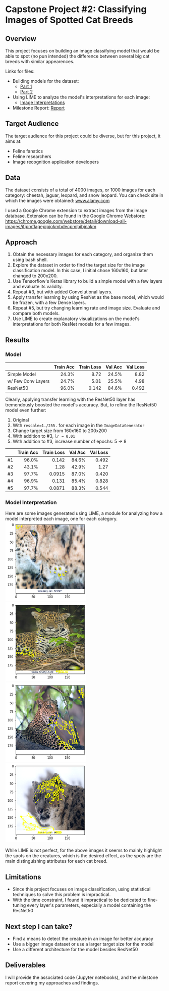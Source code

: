 # Capstone Project #2: Classifying Images of Spotted Cat Breeds
## Overview
This project focuses on building an image classifying model that would be able to spot (no pun intended) the difference between several big cat breeds with similar appearences.

Links for files:
- Building models for the dataset:
	- [Part 1](https://github.com/sangyeolbaek/SB/blob/master/Capstone%20Project%202/image_processing_capstone2_1.ipynb)
	- [Part 2](https://github.com/sangyeolbaek/SB/blob/master/Capstone%20Project%202/image_processing_capstone2_2.ipynb)
- Using LIME to analyze the model's interpretations for each image:
	- [Image Interpretations](https://github.com/sangyeolbaek/SB/blob/master/Capstone%20Project%202/image_interpretation_capstone2.ipynb)
- Milestone Report: [Report](https://github.com/sangyeolbaek/SB/blob/master/Capstone%20Project%202/Capstone%20Project%202%20Milestone%20Report%202.pdf)


## Target Audience
The target audience for this project could be diverse, but for this project, it aims at:
- Feline fanatics
- Feline researchers
- Image recognition application developers


## Data
The dataset consists of a total of 4000 images, or 1000 images for each category: cheetah, jaguar, leopard, and snow leopard. You can check site in which the images were obtained: www.alamy.com

I used a Google Chrome extension to extract images from the image database.
Extension can be found in the Google Chrome Webstore:
https://chrome.google.com/webstore/detail/download-all-images/ifipmflagepipjokmbdecpmjbibjnakm


## Approach
1. Obtain the necessary images for each category, and organize them using bash shell.
2. Explore the dataset in order to find the target size for the image classification model. In this case, I initial chose 160x160, but later changed to 200x200.
3. Use Tensorflow's Keras library to build a simple model with a few layers and evaluate its validity.
4. Repeat #3, but with added Convolutional layers.
5. Apply transfer learning by using ResNet as the base model, which would be frozen, with a few Dense layers.
6. Repeat #5, but try changing learning rate and image size. Evaluate and compare both models.
7. Use LIME to create explanatory visualizations on the model's interpretations for both ResNet models for a few images.


## Results

### Model
|                    | Train Acc | Train Loss | Val Acc | Val Loss |
| :---               |       --: |        --: |     --: |      --: |
| Simple Model       | 24.3%     | 8.72       | 24.5%   | 8.82     |
| w/ Few Conv Layers | 24.7%     | 5.01       | 25.5%   | 4.98     |
| ResNet50           | 96.0%     | 0.142      | 84.6%   | 0.492    |

Clearly, applying transfer learning with the ResNet50 layer has tremendously boosted the model's accuracy. But, to refine the ResNet50 model even further:
1. Original
2. With `rescale=1./255.` for each image in the `ImageDataGenerator`
3. Change target size from 160x160 to 200x200
4. With addition to #3, `lr = 0.01`
5. With addition to #3, increase number of epochs: 5 -> 8

|    | Train Acc | Train Loss | Val Acc | Val Loss |
| :--|       --: |        --: |     --: |      --: |
| #1 | 96.0% | 0.142 | 84.6% | 0.492 |
| #2 | 43.1% | 1.28 | 42.9% | 1.27 |
| #3 | 97.7% | 0.0915 | 87.0% | 0.420 |
| #4 | 96.9% | 0.131 | 85.4% | 0.828 |
| #5 | 97.7% | 0.0871 | 88.3% | 0.544 |

### Model Interpretation
Here are some images generated using LIME, a module for analyzing how a model interpreted each image, one for each category.
![Cheetah](Images_README/cheetah_img.png) ![Jaguar](Images_README/jaguar_img.png)
![Leopard](Images_README/leopard_img.png) ![Snow Leopard](Images_README/snow_leopard_img.png)

While LIME is not perfect, for the above images it seems to mainly highlight the spots on the creatures, which is the desired effect, as the spots are the main distinguishing attributes for each cat breed.


## Limitations
- Since this project focuses on image classification, using statistical techniques to solve this problem is impractical.
- With the time constraint, I found it impractical to be dedicated to fine-tuning every layer's parameters, especially a model containing the ResNet50


## Next step I can take?
- Find a means to detect the creature in an image for better accuracy
- Use a bigger image dataset or use a larger target size for the model
- Use a different architecture for the model besides ResNet50


## Deliverables
I will provide the associated code (Jupyter notebooks), and the milestone report covering my approaches and findings.
